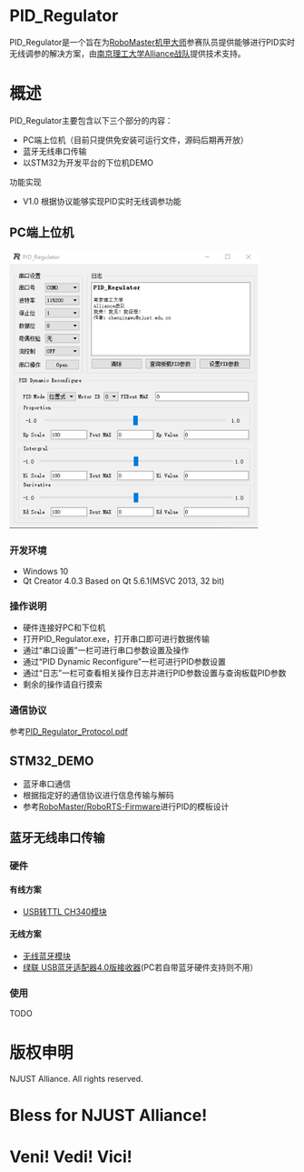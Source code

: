 # PID_Regulator

PID_Regulator是一个旨在为[RoboMaster机甲大师](https://www.robomaster.com/zh-CN)参赛队员提供能够进行PID实时无线调参的解决方案，由[南京理工大学Alliance战队](https://mp.weixin.qq.com/s/pjrncS_X0_DEQYoD6yQVOw)提供技术支持。
# 概述
PID_Regulator主要包含以下三个部分的内容：

- PC端上位机（目前只提供免安装可运行文件，源码后期再开放）
- 蓝牙无线串口传输
- 以STM32为开发平台的下位机DEMO

功能实现

- V1.0 根据协议能够实现PID实时无线调参功能
## PC端上位机

<img src="DOC/images/PID_Regulator_UI.png" style="zoom:80%;display: inline-block; float:middle"/>

### 开发环境
- Windows 10
- Qt Creator 4.0.3 Based on Qt 5.6.1(MSVC 2013, 32 bit)
### 操作说明
- 硬件连接好PC和下位机
- 打开PID_Regulator.exe，打开串口即可进行数据传输
- 通过“串口设置”一栏可进行串口参数设置及操作
- 通过“PID Dynamic Reconfigure”一栏可进行PID参数设置
- 通过“日志”一栏可查看相关操作日志并进行PID参数设置与查询板载PID参数
- 剩余的操作请自行摸索
### 通信协议
参考[PID_Regulator_Protocol.pdf](https://github.com/jackychen227/PID_Regulator/blob/master/DOC/PID_Regulator_Protocol.pdf)
## STM32_DEMO
- 蓝牙串口通信
- 根据指定好的通信协议进行信息传输与解码
- 参考[RoboMaster/RoboRTS-Firmware](https://github.com/RoboMaster/RoboRTS-Firmware)进行PID的模板设计
## 蓝牙无线串口传输
### 硬件
#### 有线方案
- [USB转TTL CH340模块](https://s.taobao.com/search?q=USB%E8%BD%ACTTL+CH340%E6%A8%A1%E5%9D%97&imgfile=&js=1&stats_click=search_radio_all%3A1&initiative_id=staobaoz_20180527&ie=utf8)
#### 无线方案
- [无线蓝牙模块](https://s.taobao.com/search?q=%E6%97%A0%E7%BA%BF%E8%93%9D%E7%89%99%E6%A8%A1%E5%9D%97&imgfile=&commend=all&ssid=s5-e&search_type=item&sourceId=tb.index&spm=a21bo.2017.201856-taobao-item.1&ie=utf8&initiative_id=tbindexz_20170306)
- [绿联 USB蓝牙适配器4.0版接收器](https://item.jd.com/11078472771.html)(PC若自带蓝牙硬件支持则不用）

### 使用
TODO

# 版权申明
NJUST Alliance. All rights reserved.

# Bless for NJUST Alliance!
# Veni! Vedi! Vici!















